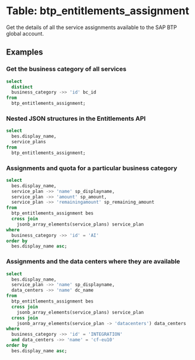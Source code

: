 # Table: btp_entitlements_assignment

Get the details of all the service assignments available to the SAP BTP global account.

## Examples

### Get the business category of all services

```sql
select 
  distinct
  business_category ->> 'id' bc_id 
from
  btp_entitlements_assignment;
```

### Nested JSON structures in the Entitlements API

```sql
select
  bes.display_name,
  service_plans 
from
  btp_entitlements_assignment;
```

### Assignments and quota for a particular business category

```sql
select
  bes.display_name,
  service_plan ->> 'name' sp_displayname,
  service_plan ->> 'amount' sp_amount,
  service_plan ->> 'remainingamount' sp_remaining_amount 
from
  btp_entitlements_assignment bes 
  cross join
    jsonb_array_elements(service_plans) service_plan 
where
  business_category ->> 'id' = 'AI' 
order by
  bes.display_name asc;
```

### Assignments and the data centers where they are available

```sql
select
  bes.display_name,
  service_plan ->> 'name' sp_displayname,
  data_centers ->> 'name' dc_name 
from
  btp_entitlements_assignment bes 
  cross join
    jsonb_array_elements(service_plans) service_plan 
  cross join
    jsonb_array_elements(service_plan -> 'datacenters') data_centers 
where
  business_category ->> 'id' = 'INTEGRATION' 
  and data_centers ->> 'name' = 'cf-eu10' 
order by
  bes.display_name asc;
```
